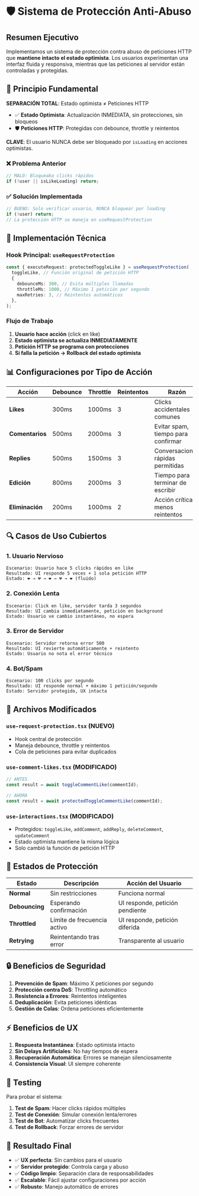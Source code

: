 # 🛡️ Sistema de Protección Anti-Abuso

## Resumen Ejecutivo

Implementamos un sistema de protección contra abuso de peticiones HTTP que **mantiene intacto el estado optimista**. Los usuarios experimentan una interfaz fluida y responsiva, mientras que las peticiones al servidor están controladas y protegidas.

## 🎯 Principio Fundamental

**SEPARACIÓN TOTAL**: Estado optimista ≠ Peticiones HTTP

- ✅ **Estado Optimista**: Actualización INMEDIATA, sin protecciones, sin bloqueos
- 🛡️ **Peticiones HTTP**: Protegidas con debounce, throttle y reintentos

**CLAVE**: El usuario NUNCA debe ser bloqueado por `isLoading` en acciones optimistas.

### ❌ Problema Anterior

```typescript
// MALO: Bloqueaba clicks rápidos
if (!user || isLikeLoading) return;
```

### ✅ Solución Implementada

```typescript
// BUENO: Solo verificar usuario, NUNCA bloquear por loading
if (!user) return;
// La protección HTTP se maneja en useRequestProtection
```

## 🔧 Implementación Técnica

### Hook Principal: `useRequestProtection`

```typescript
const { executeRequest: protectedToggleLike } = useRequestProtection(
  toggleLike, // Función original de petición HTTP
  {
    debounceMs: 300, // Evita múltiples llamadas
    throttleMs: 1000, // Máximo 1 petición por segundo
    maxRetries: 3, // Reintentos automáticos
  },
);
```

### Flujo de Trabajo

1. **Usuario hace acción** (click en like)
2. **Estado optimista se actualiza INMEDIATAMENTE**
3. **Petición HTTP se programa con protecciones**
4. **Si falla la petición → Rollback del estado optimista**

## 📊 Configuraciones por Tipo de Acción

| Acción          | Debounce | Throttle | Reintentos | Razón                              |
| --------------- | -------- | -------- | ---------- | ---------------------------------- |
| **Likes**       | 300ms    | 1000ms   | 3          | Clicks accidentales comunes        |
| **Comentarios** | 500ms    | 2000ms   | 3          | Evitar spam, tiempo para confirmar |
| **Replies**     | 500ms    | 1500ms   | 3          | Conversaciones rápidas permitidas  |
| **Edición**     | 800ms    | 2000ms   | 3          | Tiempo para terminar de escribir   |
| **Eliminación** | 200ms    | 1000ms   | 2          | Acción crítica, menos reintentos   |

## 🔍 Casos de Uso Cubiertos

### 1. Usuario Nervioso

```
Escenario: Usuario hace 5 clicks rápidos en like
Resultado: UI responde 5 veces + 1 sola petición HTTP
Estado: ❤️ → 💔 → ❤️ → 💔 → ❤️ (fluido)
```

### 2. Conexión Lenta

```
Escenario: Click en like, servidor tarda 3 segundos
Resultado: UI cambia inmediatamente, petición en background
Estado: Usuario ve cambio instantáneo, no espera
```

### 3. Error de Servidor

```
Escenario: Servidor retorna error 500
Resultado: UI revierte automáticamente + reintento
Estado: Usuario no nota el error técnico
```

### 4. Bot/Spam

```
Escenario: 100 clicks por segundo
Resultado: UI responde normal + máximo 1 petición/segundo
Estado: Servidor protegido, UX intacta
```

## 💾 Archivos Modificados

### `use-request-protection.tsx` (NUEVO)

- Hook central de protección
- Maneja debounce, throttle y reintentos
- Cola de peticiones para evitar duplicados

### `use-comment-likes.tsx` (MODIFICADO)

```typescript
// ANTES
const result = await toggleCommentLike(commentId);

// AHORA
const result = await protectedToggleCommentLike(commentId);
```

### `use-interactions.tsx` (MODIFICADO)

- Protegidos: `toggleLike`, `addComment`, `addReply`, `deleteComment`, `updateComment`
- Estado optimista mantiene la misma lógica
- Solo cambió la función de petición HTTP

## 🚦 Estados de Protección

| Estado         | Descripción                 | Acción del Usuario              |
| -------------- | --------------------------- | ------------------------------- |
| **Normal**     | Sin restricciones           | Funciona normal                 |
| **Debouncing** | Esperando confirmación      | UI responde, petición pendiente |
| **Throttled**  | Límite de frecuencia activo | UI responde, petición diferida  |
| **Retrying**   | Reintentando tras error     | Transparente al usuario         |

## 🔒 Beneficios de Seguridad

1. **Prevención de Spam**: Máximo X peticiones por segundo
2. **Protección contra DoS**: Throttling automático
3. **Resistencia a Errores**: Reintentos inteligentes
4. **Deduplicación**: Evita peticiones idénticas
5. **Gestión de Colas**: Ordena peticiones eficientemente

## ⚡ Beneficios de UX

1. **Respuesta Instantánea**: Estado optimista intacto
2. **Sin Delays Artificiales**: No hay tiempos de espera
3. **Recuperación Automática**: Errores se manejan silenciosamente
4. **Consistencia Visual**: UI siempre coherente

## 🧪 Testing

Para probar el sistema:

1. **Test de Spam**: Hacer clicks rápidos múltiples
2. **Test de Conexión**: Simular conexión lenta/errores
3. **Test de Bot**: Automatizar clicks frecuentes
4. **Test de Rollback**: Forzar errores de servidor

## 🎉 Resultado Final

- ✅ **UX perfecta**: Sin cambios para el usuario
- ✅ **Servidor protegido**: Controla carga y abuso
- ✅ **Código limpio**: Separación clara de responsabilidades
- ✅ **Escalable**: Fácil ajustar configuraciones por acción
- ✅ **Robusto**: Manejo automático de errores
